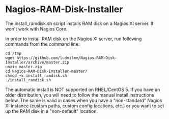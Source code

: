 # Nagios-RAM-Disk-Installer
The install_ramdisk.sh script installs RAM disk on a Nagios XI server. It won't work with Nagios Core.

In order to install RAM disk on the Nagios XI server, run following commands from the command line:

```
cd /tmp
wget https://github.com/ludmilmm/Nagios-RAM-Disk-Installer/archive/master.zip
unzip master.zip
cd Nagios-RAM-Disk-Installer-master/
chmod +x install_ramdisk.sh
./install_ramdisk.sh
```
The automatic install is NOT supported on RHEL/CentOS 5. If you have an older distribution, you will need to follow the manual install instructions below. The same is valid in cases when you have a "non-standard" Nagios XI instance (custom paths, custom config locations, etc.) or you want to set up the RAM disk in a "non-default" location.
